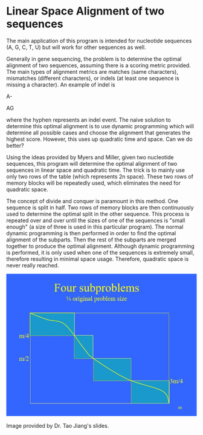 # Linear Space Alignment of two sequences

The main application of this program is intended for nucleotide sequences (A, G, C, T, U) but will work for other sequences as well.

Generally in gene sequencing, the problem is to determine the optimal alignment of two sequences, assuming there is a scoring metric provided. The main types of alignment metrics are matches (same characters), mismatches (different characters), or indels (at least one sequence is missing a character). An example of indel is

A-

AG

where the hyphen represents an indel event. The naive solution to determine this optimal alignment is to use dynamic programming which will determine all possible cases and choose the alignment that generates the highest score. However, this uses up quadratic time and space. Can we do better?

Using the ideas provided by Myers and Miller, given two nucleotide sequences, this program will determine the optimal alignment of two sequences in linear space and quadratic time. The trick is to mainly use only two rows of the table (which represents 2n space). These two rows of memory blocks will be repeatedly used, which eliminates the need for quadratic space.

The concept of divide and conquer is paramount in this method. One sequence is split in half. Two rows of memory blocks are then continuously used to determine the optimal split in the other sequence. This process is repeated over and over until the sizes of one of the sequences is "small enough" (a size of three is used in this particular program). The normal dynamic programming is then performed in order to find the optimal alignment of the subparts. Then the rest of the subparts are merged together to produce the optimal alignment. Although dynamic programming is performed, it is only used when one of the sequences is extremely small, therefore resulting in minimal space usage. Therefore, quadratic space is never really reached.

![alt text](https://github.com/pipluppers/LinearSpaceAlignment/blob/master/ssdp.JPG "Divide and Conquer Diagram")

Image provided by Dr. Tao Jiang's slides.
